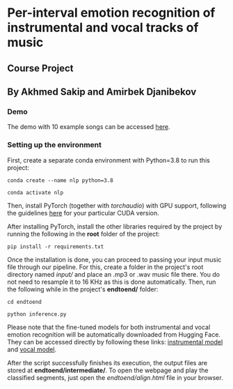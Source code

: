 # Per-interval emotion recognition of instrumental and vocal tracks of music
## Course Project
## By Akhmed Sakip and Amirbek Djanibekov

### Demo
The demo with 10 example songs can be accessed [here](https://djanibekov.github.io/nlp703-speech-processing/).

### Setting up the environment
First, create a separate conda environment with Python=3.8 to run this project:

`conda create --name nlp python=3.8`

`conda activate nlp`

Then, install PyTorch (together with *torchaudio*) with GPU support, following the guidelines [here](https://pytorch.org/get-started/locally/) for your particular CUDA version.

After installing PyTorch, install the other libraries required by the project by running the following in the **root** folder of the project:

`pip install -r requirements.txt`

Once the installation is done, you can proceed to passing your input music file through our pipeline. For this, create a folder in the project's root directory named *input/* and place an .mp3 or .wav music file there. You do not need to resample it to 16 KHz as this is done automatically. Then, run the following while in the project's **endtoend/** folder:

`cd endtoend`

`python inference.py`

Please note that the fine-tuned models for both instrumental and vocal emotion recognition will be automatically downloaded from Hugging Face. They can be accessed directly by following these links: [instrumental model](https://huggingface.co/akhmedsakip/wav2vec2-base-berkeley) and [vocal model](https://huggingface.co/akhmedsakip/wav2vec2-base-ravdess).

After the script successfully finishes its execution, the output files are stored at **endtoend/intermediate/**. To open the webpage and play the classified segments, just open the *endtoend/align.html* file in your browser.